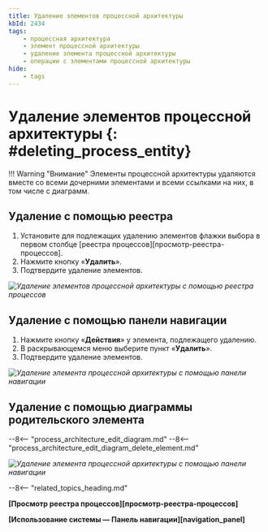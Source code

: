 ```yaml
---
title: Удаление элементов процессной архитектуры
kbId: 2434
tags:
    - процессная архитектура
    - элемент процессной архитектуры
    - удаление элемента процессной архитектуры
    - операции с элементами процессной архитектуры
hide:
    - tags
---
```


# Удаление элементов процессной архитектуры {: #deleting_process_entity}

!!! Warning "Внимание"
    Элементы процессной архитектуры удаляются вместе со всеми дочерними элементами и всеми ссылками на них, в том числе с диаграмм.

## Удаление с помощью реестра

1. Установите для подлежащих удалению элементов флажки выбора в первом столбце [реестра процессов][просмотр-реестра-процессов].
3. Нажмите кнопку «**Удалить**».
4. Подтвердите удаление элементов.

*![Удаление элементов процессной архитектуры с помощью реестра процессов](deleting_process_entity_using_registry.png)*

## Удаление с помощью панели навигации

1. Нажмите кнопку «**Действия**» <i class="fa-light fa-ellipsis-vertical"></i> у элемента, подлежащего удалению.
3. В раскрывающемся меню выберите пункт «**Удалить**».
4. Подтвердите удаление элементов.

*![Удаление элемента процессной архитектуры с помощью панели навигации](deleting_process_entity_using_navigation.png)*

## Удаление с помощью диаграммы родительского элемента

--8<-- "process_architecture_edit_diagram.md"
--8<-- "process_architecture_edit_diagram_delete_element.md"

*![Удаление элемента процессной архитектуры с помощью панели навигации](deleting_process_entity_using_diagram.png)*

--8<-- "related_topics_heading.md"

**[Просмотр реестра процессов][просмотр-реестра-процессов]**

**[Использование системы — Панель навигации][navigation_panel]**